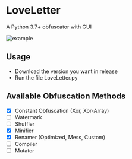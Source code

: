 
# LoveLetter

A Python 3.7+ obfuscator with GUI

![example](https://user-images.githubusercontent.com/33353036/224382435-a614863b-7ea5-4d5c-83ed-25b08225f894.png)



## Usage

 * Download the version you want in release 
 * Run the file LoveLetter.py
    
## Available Obfuscation Methods

- [X] Constant Obfuscation (Xor, Xor-Array)
- [ ] Watermark
- [ ] Shuffler
- [X] Minifier
- [X] Renamer (Optimized, Mess, Custom)
- [ ] Compiler
- [ ] Mutator
